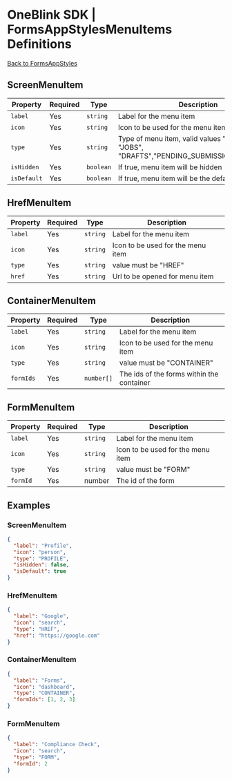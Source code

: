 # OneBlink SDK | FormsAppStylesMenuItems Definitions

[Back to FormsAppStyles](./FormsAppStyles.md)

## ScreenMenuItem

| Property    | Required | Type      | Description                                                                                    |
| ----------- | -------- | --------- | ---------------------------------------------------------------------------------------------- |
| `label`     | Yes      | `string`  | Label for the menu item                                                                        |
| `icon`      | Yes      | `string`  | Icon to be used for the menu item                                                              |
| `type`      | Yes      | `string`  | Type of menu item, valid values "FORMS_LIST", "JOBS", "DRAFTS","PENDING_SUBMISSIONS","PROFILE" |
| `isHidden`  | Yes      | `boolean` | If true, menu item will be hidden                                                              |
| `isDefault` | Yes      | `boolean` | If true, menu item will be the default item shown                                              |

## HrefMenuItem

| Property | Required | Type     | Description                       |
| -------- | -------- | -------- | --------------------------------- |
| `label`  | Yes      | `string` | Label for the menu item           |
| `icon`   | Yes      | `string` | Icon to be used for the menu item |
| `type`   | Yes      | `string` | value must be "HREF"              |
| `href`   | Yes      | `string` | Url to be opened for menu item    |

## ContainerMenuItem

| Property  | Required | Type       | Description                               |
| --------- | -------- | ---------- | ----------------------------------------- |
| `label`   | Yes      | `string`   | Label for the menu item                   |
| `icon`    | Yes      | `string`   | Icon to be used for the menu item         |
| `type`    | Yes      | `string`   | value must be "CONTAINER"                 |
| `formIds` | Yes      | `number[]` | The ids of the forms within the container |

## FormMenuItem

| Property | Required | Type     | Description                       |
| -------- | -------- | -------- | --------------------------------- |
| `label`  | Yes      | `string` | Label for the menu item           |
| `icon`   | Yes      | `string` | Icon to be used for the menu item |
| `type`   | Yes      | `string` | value must be "FORM"              |
| `formId` | Yes      | number   | The id of the form                |

## Examples

### ScreenMenuItem

```JSON
{
  "label": "Profile",
  "icon": "person",
  "type": "PROFILE",
  "isHidden": false,
  "isDefault": true
}
```

### HrefMenuItem

```JSON
{
  "label": "Google",
  "icon": "search",
  "type": "HREF",
  "href": "https://google.com"
}
```

### ContainerMenuItem

```JSON
{
  "label": "Forms",
  "icon": "dashboard",
  "type": "CONTAINER",
  "formIds": [1, 2, 3]
}
```

### FormMenuItem

```JSON
{
  "label": "Compliance Check",
  "icon": "search",
  "type": "FORM",
  "formId": 2
}
```
